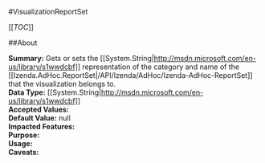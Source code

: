 #VisualizationReportSet

[[_TOC_]]

##About

**Summary:** Gets or sets the [[System.String|http://msdn.microsoft.com/en-us/library/s1wwdcbf]] representation of the category and name of the [[Izenda.AdHoc.ReportSet|/API/Izenda/AdHoc/Izenda-AdHoc-ReportSet]] that the visualization belongs to.  
**Data Type:** [[System.String|http://msdn.microsoft.com/en-us/library/s1wwdcbf]]  
**Accepted Values:**   
**Default Value:** null  
**Impacted Features:**   
**Purpose:**   
**Usage:**   
**Caveats:**   

